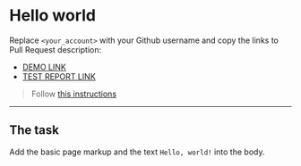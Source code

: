 # Hello world
Replace `<your_account>` with your Github username and copy the links to Pull Request description:
- [DEMO LINK](https://DanielLinker17.github.io/layout_hello-world/)
- [TEST REPORT LINK](https://DanielLinker17.github.io/layout_hello-world/report/html_report/)

> Follow [this instructions](https://mate-academy.github.io/layout_task-guideline/#how-to-solve-the-layout-tasks-on-github)
___

## The task 
Add the basic page markup and the text `Hello, world!` into the body.
